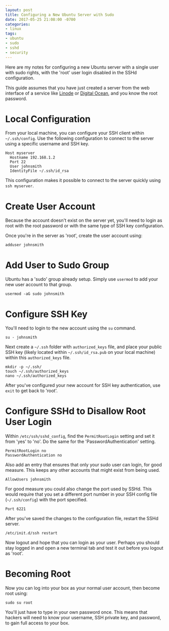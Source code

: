 ```yaml
---
layout: post
title: Configuring a New Ubuntu Server with Sudo
date: 2017-05-25 21:08:00 -0700
categories:
- linux
tags:
- ubuntu
- sudo
- sshd
- security
---
```


Here are my notes for configuring a new Ubuntu server with a single user with sudo rights, with the 'root' user login
disabled in the SSHd configuration.

This guide assumes that you have just created a server from the web interface of a service like
[Linode](http://www.linode.com) or [Digital Ocean](http://www.digitalocean.com), and you know the root password.

# Local Configuration

From your local machine, you can configure your SSH client within `~/.ssh/config`. Use the following configuration
to connect to the server using a specific username and SSH key.

```
Host myserver
  Hostname 192.168.1.2
  Port 22
  User johnsmith
  IdentityFile ~/.ssh/id_rsa
```

This configuration makes it possible to connect to the server quickly using `ssh myserver`.

# Create User Account

Because the account doesn't exist on the server yet, you'll need to login as root with the root password or with the
same type of SSH key configuration.

Once you're in the server as 'root', create the user account using:

``` shell
adduser johnsmith
```

# Add User to Sudo Group

Ubuntu has a 'sudo' group already setup. Simply use `usermod` to add your new user account to that group.

``` shell
usermod -aG sudo johnsmith
```

# Configure SSH Key

You'll need to login to the new account using the `su` command.

``` shell
su - johnsmith
```

Next create a `~/.ssh` folder with `authorized_keys` file, and place your public SSH key (likely located within
`~/.ssh/id_rsa.pub` on your local machine) within this `authorized_keys` file.

``` shell
mkdir -p ~/.ssh/
touch ~/.ssh/authorized_keys
nano ~/.ssh/authorized_keys
```

After you've configured your new account for SSH key authentication, use `exit` to get back to 'root'.

# Configure SSHd to Disallow Root User Login

Within `/etc/ssh/sshd_config`, find the `PermitRootLogin` setting and set it from 'yes' to 'no'. Do the same for the
'PasswordAuthentication' setting.

```
PermitRootLogin no
PasswordAuthentication no
```

Also add an entry that ensures that only your sudo user can login, for good measure. This keeps any other accounts
that might exist from being used.

```
AllowUsers johnsmith
```

For good measure you could also change the port used by SSHd. This would require that you set a different port number
in your SSH config file (`~/.ssh/config`) with the port specified.

```
Port 6221
```

After you've saved the changes to the configuration file, restart the SSHd server.

```
/etc/init.d/ssh restart
```

Now logout and hope that you can login as your user. Perhaps you should stay logged in and open a new terminal tab
and test it out before you logout as 'root'.

# Becoming Root

Now you can log into your box as your normal user account, then become root using:

```
sudo su root
```

You'll just have to type in your own password once. This means that hackers will need to know your username, SSH
private key, and password, to gain full access to your box.
